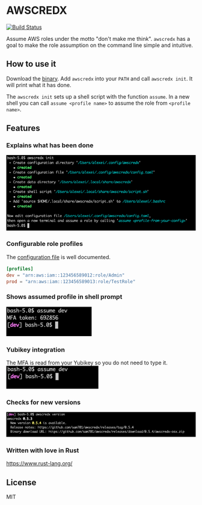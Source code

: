 # AWSCREDX
[![Build Status](https://travis-ci.org/sam701/awscredx.svg?branch=master)](https://travis-ci.org/sam701/awscredx)

Assume AWS roles under the motto "don't make me think".
`awscredx` has a goal to make the role assumption on the command line simple and intuitive.

## How to use it
Download the [binary](https://github.com/sam701/awscredx/releases/latest).
Add `awscredx` into your `PATH` and call `awscredx init`.
It will print what it has done.

The `awscredx init` sets up a shell script with the function `assume`.
In a new shell you can call `assume <profile name>` to assume the role from `<profile name>`. 

## Features

### Explains what has been done
![init](./doc/init.png)

### Configurable role profiles
The [configuration file](./src/init/config-template.toml) is well documented.
```toml
[profiles]
dev = "arn:aws:iam::123456589012:role/Admin"
prod = "arn:aws:iam::123456589013:role/TestRole"
```

### Shows assumed profile in shell prompt
![prompt](./doc/prompt.png)

### Yubikey integration
The MFA is read from your Yubikey so you do not need to type it.\
![prompt](./doc/yubikey.png)

### Checks for new versions
![version-check](./doc/version-check.png)

### Written with love in Rust
https://www.rust-lang.org/

## License
MIT